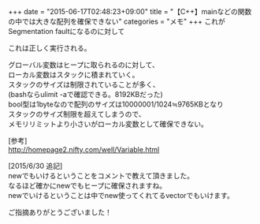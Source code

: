 +++
date = "2015-06-17T02:48:23+09:00"
title = "【C++】mainなどの関数の中では大きな配列を確保できない"
categories = "メモ"
+++
これがSegmentation faultになるのに対して  
<script src="https://gist.github.com/zaburo-ch/f7a91485933876727a59.js"></script>  
これは正しく実行される。  
<script src="https://gist.github.com/zaburo-ch/8c0bac865b2f9ddeb8f4.js"></script>  
グローバル変数はヒープに取られるのに対して、  
ローカル変数はスタックに積まれていく。  
スタックのサイズは制限されていることが多く、  
(bashならulimit -aで確認できる。8192KBだった)  
bool型は1byteなので配列のサイズは10000001/1024≒9765KBとなり  
スタックのサイズ制限を超えてしまうので、  
メモリリミットより小さいがローカル変数として確保できない。  
  
[参考]  
<a href="http://homepage2.nifty.com/well/Variable.html" target="_blank" title="http://homepage2.nifty.com/well/Variable.html">http://homepage2.nifty.com/well/Variable.html</a>

[2015/6/30 追記]  
newでもいけるということをコメントで教えて頂きました。  
なるほど確かにnewでもヒープに確保されますね。  
newでいけるということは中でnew使ってくれてるvectorでもいけます。  
<script src="https://gist.github.com/zaburo-ch/a976a83edecd0eb952e9.js"></script>
ご指摘ありがとうございました！  